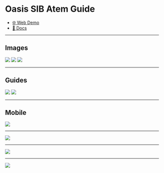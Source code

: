 
# Oasis SIB Atem Guide
* [🌐 Web Demo](https://oasis-sib-atem-guide.vercel.app/)
* [📖 Docs](https://fongyoong.github.io/oasis-sib-media-guide/)

***

## Images
![](https://i.imgur.com/FeJ68Uu.png)
![](https://i.imgur.com/RhEhnUr.png)
![](https://i.imgur.com/KZovTxF.png)

***
## Guides
![](https://i.imgur.com/tQbPdHE.png)
![](https://i.imgur.com/gNgqqb5.png)

***
## Mobile
![](https://i.imgur.com/LR18EJ1.png)
***
![](https://i.imgur.com/MvclC3Z.png)
***
![](https://i.imgur.com/8fKKgNU.png)
***
![](https://i.imgur.com/LmWfIOP.png)
